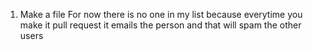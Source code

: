 1. Make a file
   For now there is no one in my list because everytime you make it pull request it emails the person and that will spam the other users
